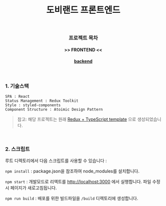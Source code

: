 <h1 align="center">도비랜드 프론트엔드</h1>

<br />

<h3 align="center">프로젝트 목차</h3>
<h4 align="center"> >> FRONTEND << </h4>
<h4 align="center"><a href="https://github.com/dobbyland/dobbyland_backend_express">backend</a></h4>

<br />

### 1. 기술스택

```plaintext
SPA : React
Status Management : Redux Toolkit
Style : styled-components
Component Structure : Atoimic Design Pattern
```

> 참고: 해당 프로젝트는 원래 [Redux + TypeScript template](https://redux-toolkit.js.org/introduction/getting-started#using-create-react-app) 으로 생성되었습니다.

<br />

### 2. 스크립트

루트 디렉토리에서 다음 스크립트를 사용할 수 있습니다 :

`npm install` : package.json을 참조하여 node_modules를 설치합니다.

`npm start` : 개발모드로 리액트를 [http://localhost:3000](http://localhost:3000) 에서 실행합니다. 파일 수정시 페이지가 새로고침됩니다.

`npm run build` : 배포를 위한 빌드파일을 `/build` 디렉토리에 생성합니다.

<br />
